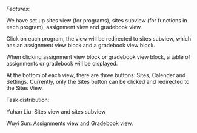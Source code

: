 *Features*:

We have set up sites view (for programs), sites subview (for functions in each program), assignment view and gradebook view.

Click on each program, the view will be redirected to sites subview, which has an assignment view block and a gradebook view block.

When clicking assignment view block or gradebook view block, a table of assignments or gradebook will be displayed.

At the bottom of each view, there are three buttons: Sites, Calender and Settings. Currently, only the Sites button can be clicked and redirected to the Sites View.


Task distribution:

Yuhan Liu: Sites view and sites subview

Wuyi Sun: Assignments view and Gradebook view.

